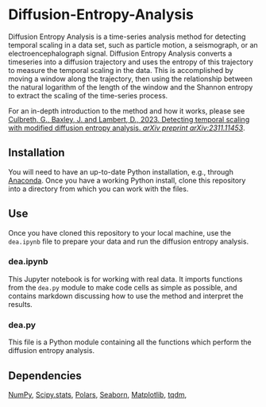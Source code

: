 # Diffusion-Entropy-Analysis

Diffusion Entropy Analysis is a time-series analysis method for detecting temporal scaling in a data set, such as particle motion, a seismograph, or an electroencephalograph signal. Diffusion Entropy Analysis converts a timeseries into a diffusion trajectory and uses the entropy of this trajectory to measure the temporal scaling in the data. This is accomplished by moving a window along the trajectory, then using the relationship between the natural logarithm of the length of the window and the Shannon entropy to extract the scaling of the time-series process.

For an in-depth introduction to the method and how it works, please see [Culbreth, G., Baxley, J. and Lambert, D., 2023. Detecting temporal scaling with modified diffusion entropy analysis. _arXiv preprint arXiv:2311.11453_](https://doi.org/10.48550/arXiv.2311.11453).

## Installation

You will need to have an up-to-date Python installation, e.g., through [Anaconda](https://www.anaconda.com/products/individual). Once you have a working Python install, clone this repository into a directory from which you can work with the files.

## Use

Once you have cloned this repository to your local machine, use the `dea.ipynb` file to prepare your data and run the diffusion entropy analysis.

### dea.ipynb
This Jupyter notebook is for working with real data. It imports functions from the `dea.py` module to make code cells as simple as possible, and contains markdown discussing how to use the method and interpret the results.

### dea.py
This file is a Python module containing all the functions which perform the diffusion entropy analysis.

## Dependencies

[NumPy](https://numpy.org/doc/stable/index.html),
[Scipy.stats](https://docs.scipy.org/doc/scipy/reference/stats.html),
[Polars](https://www.pola.rs/),
[Seaborn](https://seaborn.pydata.org/),
[Matplotlib](https://matplotlib.org/),
[tqdm](https://tqdm.github.io/),

